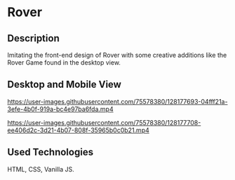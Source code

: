 # Rover

## Description
Imitating the front-end design of Rover with some creative additions like the Rover Game found in the desktop view.

## Desktop and Mobile View

https://user-images.githubusercontent.com/75578380/128177693-04fff21a-3efe-4b0f-919a-bc4e97ba6fda.mp4

https://user-images.githubusercontent.com/75578380/128177708-ee406d2c-3d21-4b07-808f-35965b0c0b21.mp4

## Used Technologies
HTML, CSS, Vanilla JS.
